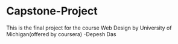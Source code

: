 # Capstone-Project
This is the final project for the course Web Design by University of Michigan(offered by coursera)
-Depesh Das
